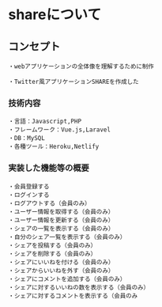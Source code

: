# shareについて

## コンセプト
```
・webアプリケーションの全体像を理解するために制作

・Twitter風アプリケーションSHAREを作成した
```

### 技術内容
```
・言語：Javascript,PHP
・フレームワーク：Vue.js,Laravel
・DB：MySQL
・各種ツール：Heroku,Netlify
```

### 実装した機能等の概要
```
・会員登録する
・ログインする
・ログアウトする（会員のみ）
・ユーザー情報を取得する（会員のみ）
・ユーザー情報を更新する（会員のみ）
・シェアの一覧を表示する（会員のみ）
・自分のシェア一覧を表示する（会員のみ）
・シェアを投稿する（会員のみ）
・シェアを削除する（会員のみ）
・シェアにいいねを付ける（会員のみ）
・シェアからいいねを外す（会員のみ）
・シェアにコメントを追加する（会員のみ）
・シェアに対するいいねの数を表示する（会員のみ）
・シェアに対するコメントを表示する（会員のみ
```
